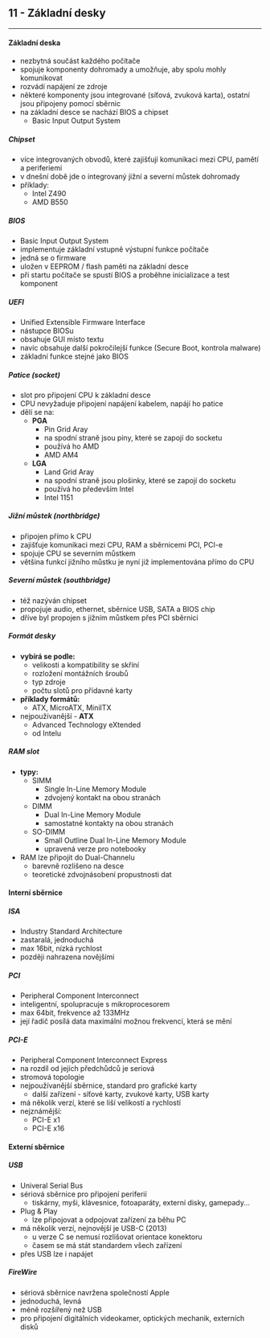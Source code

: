 ## 11 - Základní desky
----

#### Základní deska
- nezbytná součást každého počítače
- spojuje komponenty dohromady a umožňuje, aby spolu mohly komunikovat
- rozvádí napájení ze zdroje
- některé komponenty jsou integrované (síťová, zvuková karta), ostatní jsou připojeny pomocí sběrnic
- na základní desce se nachází BIOS a chipset
  - Basic Input Output System

##### Chipset
- více integrovaných obvodů, které zajišťují komunikaci mezi CPU, pamětí a periferiemi
- v dnešní době jde o integrovaný jižní a severní můstek dohromady
- příklady:
  - Intel Z490
  - AMD B550

##### BIOS
- Basic Input Output System
- implementuje základní vstupně výstupní funkce počítače
- jedná se o firmware
- uložen v EEPROM / flash paměti na základní desce
- při startu počítače se spustí BIOS a proběhne inicializace a test komponent

##### UEFI
- Unified Extensible Firmware Interface
- nástupce BIOSu
- obsahuje GUI místo textu
- navíc obsahuje další pokročilejší funkce (Secure Boot, kontrola malware)
- základní funkce stejné jako BIOS

##### Patice (socket)
- slot pro připojení CPU k základní desce
- CPU nevyžaduje připojení napájení kabelem, napájí ho patice
- dělí se na:
  - **PGA**
    - Pin Grid Aray
    - na spodní straně jsou piny, které se zapojí do socketu
    - používá ho AMD
    - AMD AM4
  - **LGA**
    - Land Grid Aray
    - na spodní straně jsou plošinky, které se zapojí do socketu
    - používá ho především Intel
    - Intel 1151

##### Jižní můstek (northbridge)
- připojen přímo k CPU
- zajišťuje komunikaci mezi CPU, RAM a sběrnicemi PCI, PCI-e
- spojuje CPU se severním můstkem
- většina funkcí jižního můstku je nyní již implementována přímo do CPU

##### Severní můstek (southbridge)
- též nazýván chipset
- propojuje audio, ethernet, sběrnice USB, SATA a BIOS chip
- dříve byl propojen s jižním můstkem přes PCI sběrnici

##### Formát desky
- **vybírá se podle:**
  - velikosti a kompatibility se skříní
  - rozložení montážních šroubů
  - typ zdroje
  - počtu slotů pro přídavné karty
- **příklady formátů:**
  - ATX, MicroATX, MiniITX
- nejpoužívanější - **ATX**
  - Advanced Technology eXtended
  - od Intelu

##### RAM slot
- **typy:**
  - SIMM
    - Single In-Line Memory Module
    - zdvojený kontakt na obou stranách
  - DIMM
    - Dual In-Line Memory Module
    - samostatné kontakty na obou stranách
  - SO-DIMM
    - Small Outline Dual In-Line Memory Module
    - upravená verze pro notebooky
- RAM lze připojit do Dual-Channelu
  - barevně rozlišeno na desce
  - teoretické zdvojnásobení propustnosti dat

#### Interní sběrnice
##### ISA
  - Industry Standard Architecture
  - zastaralá, jednoduchá
  - max 16bit, nízká rychlost
  - později nahrazena novějšími
##### PCI
  - Peripheral Component Interconnect
  - inteligentní, spolupracuje s mikroprocesorem
  - max 64bit, frekvence až 133MHz
  - její řadič posílá data maximální možnou frekvencí, která se mění

##### PCI-E
  - Peripheral Component Interconnect Express
  - na rozdíl od jejích předchůdců je seriová
  - stromová topologie
  - nejpoužívanější sběrnice, standard pro grafické karty
    - další zařízení - síťové karty, zvukové karty, USB karty
  - má několik verzí, které se liší velikostí a rychlostí
  - nejznámější:
    - PCI-E x1
    - PCI-E x16

#### Externí sběrnice
##### USB
- Univeral Serial Bus
- sériová sběrnice pro připojení periferií
  - tiskárny, myši, klávesnice, fotoaparáty, externí disky, gamepady...
- Plug & Play
  - lze připojovat a odpojovat zařízení za běhu PC
- má několik verzí, nejnovější je USB-C (2013)
  - u verze C se nemusí rozlišovat orientace konektoru
  - časem se má stát standardem všech zařízení
- přes USB lze i napájet

##### FireWire
- sériová sběrnice navržena společností Apple
- jednoduchá, levná
- méně rozšířený než USB
- pro připojení digitálních videokamer, optických mechanik, externích disků
